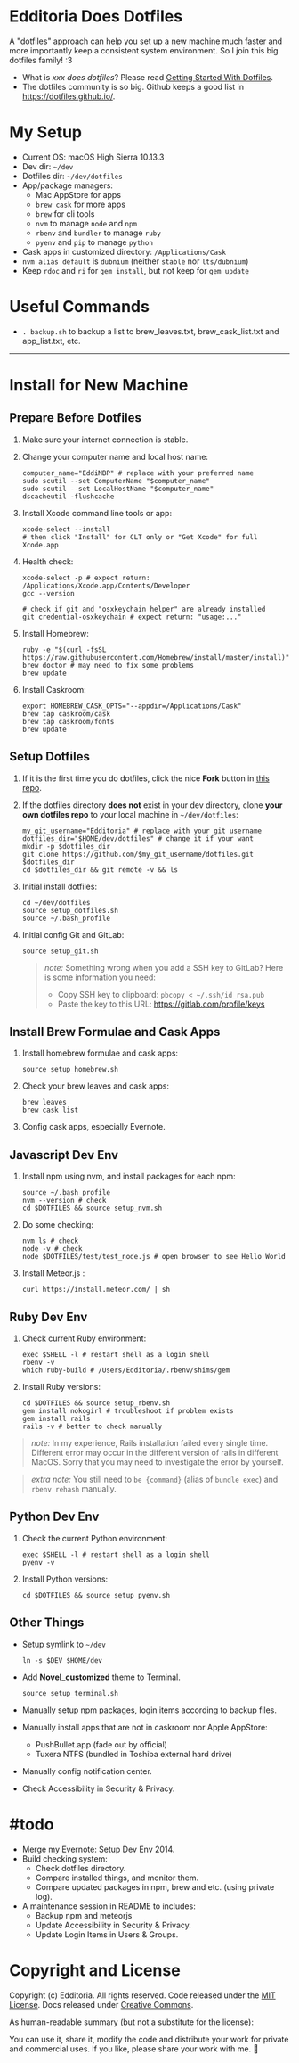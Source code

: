 # Edditoria Does Dotfiles

A "dotfiles" approach can help you set up a new machine much faster and more importantly keep a consistent system environment. So I join this big dotfiles family! \:3

- What is _xxx does dotfiles_? Please read [Getting Started With Dotfiles][get_start].
- The dotfiles community is so big. Github keeps a good list in <https://dotfiles.github.io/>.

[get_start]: https://medium.com/@webprolific/getting-started-with-dotfiles-43c3602fd789 'Getting Started With Dotfiles'

# My Setup

- Current OS: macOS High Sierra 10.13.3
- Dev dir: `~/dev`
- Dotfiles dir: `~/dev/dotfiles`
- App/package managers:
  - Mac AppStore for apps
  - `brew cask` for more apps
  - `brew` for cli tools
  - `nvm` to manage `node` and `npm`
  - `rbenv` and `bundler` to manage `ruby`
  - `pyenv` and `pip` to manage `python`
- Cask apps in customized directory: `/Applications/Cask`
- `nvm alias default` is `dubnium` (neither `stable` nor `lts/dubnium`)
- Keep `rdoc` and `ri` for `gem install`, but not keep for `gem update`

# Useful Commands

- `. backup.sh` to backup a list to brew_leaves.txt, brew_cask_list.txt and app_list.txt, etc.

---

# Install for New Machine

## Prepare Before Dotfiles

1. Make sure your internet connection is stable.
1. Change your computer name and local host name:

   ```shell
   computer_name="EddiMBP" # replace with your preferred name
   sudo scutil --set ComputerName "$computer_name"
   sudo scutil --set LocalHostName "$computer_name"
   dscacheutil -flushcache
   ```

1. Install Xcode command line tools or app:

   ```shell
   xcode-select --install
   # then click "Install" for CLT only or "Get Xcode" for full Xcode.app
   ```

1. Health check:

   ```shell
   xcode-select -p # expect return: /Applications/Xcode.app/Contents/Developer
   gcc --version

   # check if git and "osxkeychain helper" are already installed
   git credential-osxkeychain # expect return: "usage:..."
   ```

1. Install Homebrew:

   ```shell
   ruby -e "$(curl -fsSL https://raw.githubusercontent.com/Homebrew/install/master/install)"
   brew doctor # may need to fix some problems
   brew update
   ```

1. Install Caskroom:

   ```shell
   export HOMEBREW_CASK_OPTS="--appdir=/Applications/Cask"
   brew tap caskroom/cask
   brew tap caskroom/fonts
   brew update
   ```

## Setup Dotfiles

1. If it is the first time you do dotfiles, click the nice **Fork** button in [this repo](https://github.com/Edditoria/dotfiles).
1. If the dotfiles directory **does not** exist in your dev directory, clone **your own dotfiles repo** to your local machine in `~/dev/dotfiles`:

   ```shell
   my_git_username="Edditoria" # replace with your git username
   dotfiles_dir="$HOME/dev/dotfiles" # change it if your want
   mkdir -p $dotfiles_dir
   git clone https://github.com/$my_git_username/dotfiles.git $dotfiles_dir
   cd $dotfiles_dir && git remote -v && ls
   ```

1. Initial install dotfiles:

   ```shell
   cd ~/dev/dotfiles
   source setup_dotfiles.sh
   source ~/.bash_profile
   ```

1. Initial config Git and GitLab:

   ```shell
   source setup_git.sh
   ```

   > _note:_
   > Something wrong when you add a SSH key to GitLab? Here is some information you need:
   >
   > - Copy SSH key to clipboard: `pbcopy < ~/.ssh/id_rsa.pub`
   > - Paste the key to this URL: <https://gitlab.com/profile/keys>

## Install Brew Formulae and Cask Apps

1. Install homebrew formulae and cask apps:

   ```shell
   source setup_homebrew.sh
   ```

1. Check your brew leaves and cask apps:

   ```shell
   brew leaves
   brew cask list
   ```

1. Config cask apps, especially Evernote.

## Javascript Dev Env

1. Install npm using nvm, and install packages for each npm:

   ```shell
   source ~/.bash_profile
   nvm --version # check
   cd $DOTFILES && source setup_nvm.sh
   ```

1. Do some checking:

   ```shell
   nvm ls # check
   node -v # check
   node $DOTFILES/test/test_node.js # open browser to see Hello World
   ```

1. Install Meteor.js :

   ```shell
   curl https://install.meteor.com/ | sh
   ```

## Ruby Dev Env

1. Check current Ruby environment:

   ```shell
   exec $SHELL -l # restart shell as a login shell
   rbenv -v
   which ruby-build # /Users/Edditoria/.rbenv/shims/gem
   ```

1. Install Ruby versions:

   ```shell
   cd $DOTFILES && source setup_rbenv.sh
   gem install nokogirl # troubleshoot if problem exists
   gem install rails
   rails -v # better to check manually
   ```

> _note:_
> In my experience, Rails installation failed every single time.
> Different error may occur in the different version of rails in different MacOS.
> Sorry that you may need to investigate the error by yourself.

> _extra note:_
> You still need to `be {command}` (alias of `bundle exec`) and `rbenv rehash` manually.

## Python Dev Env

1. Check the current Python environment:

   ```shell
   exec $SHELL -l # restart shell as a login shell
   pyenv -v
   ```

1. Install Python versions:

   ```shell
   cd $DOTFILES && source setup_pyenv.sh
   ```

## Other Things

- Setup symlink to `~/dev`

  ```shell
  ln -s $DEV $HOME/dev
  ```

- Add **Novel_customized** theme to Terminal.

  ```shell
  source setup_terminal.sh
  ```

- Manually setup npm packages, login items according to backup files.
- Manually install apps that are not in caskroom nor Apple AppStore:
  - PushBullet.app (fade out by official)
  - Tuxera NTFS (bundled in Toshiba external hard drive)
- Manually config notification center.
- Check Accessibility in Security & Privacy.

# \#todo

- Merge my Evernote: Setup Dev Env 2014.
- Build checking system:
  - Check dotfiles directory.
  - Compare installed things, and monitor them.
  - Compare updated packages in npm, brew and etc. (using private log).
- A maintenance session in README to includes:
  - Backup npm and meteorjs
  - Update Accessibility in Security & Privacy.
  - Update Login Items in Users & Groups.

# Copyright and License

Copyright (c) Edditoria. All rights reserved. Code released under the [MIT License](LICENSE.txt). Docs released under [Creative Commons](https://creativecommons.org/licenses/by/4.0/).

As human-readable summary (but not a substitute for the license):

You can use it, share it, modify the code and distribute your work for private and commercial uses. If you like, please share your work with me. :pizza:
